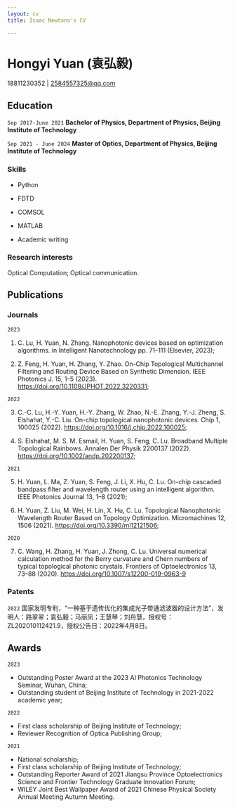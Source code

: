 ```yaml
---
layout: cv
title: Isaac Newtons's CV

---
```


# Hongyi Yuan (袁弘毅)

18811230352 | 2584557325@qq.com

## Education

`Sep 2017-June 2021`
__Bachelor of Physics, Department of Physics, Beijing Institute of Technology__

`Sep 2021 - June 2024`
__Master of Optics, Department of Physics, Beijing Institute of Technology__

### Skills

- Python

- FDTD

- COMSOL

- MATLAB

- Academic writing

### Research interests

Optical Computation; Optical communication.

## Publications

### Journals

`2023`
1. C. Lu, H. Yuan, N. Zhang. Nanophotonic devices based on optimization algorithms. in Intelligent Nanotechnology pp. 71–111 (Elsevier, 2023);

2. Z. Feng, H. Yuan, H. Zhang, Y. Zhao. On-Chip Topological Multichannel Filtering and Routing Device Based on Synthetic Dimension. IEEE Photonics J. 15, 1–5 (2023). https://doi.org/10.1109/JPHOT.2022.3220331;

`2022`

3. C.-C. Lu, H.-Y. Yuan, H.-Y. Zhang, W. Zhao, N.-E. Zhang, Y.-J. Zheng, S. Elshahat, Y.-C. Liu. On-chip topological nanophotonic devices. Chip 1, 100025 (2022). https://doi.org/10.1016/j.chip.2022.100025;

4. S. Elshahat, M. S. M. Esmail, H. Yuan, S. Feng, C. Lu. Broadband Multiple Topological Rainbows. Annalen Der Physik 2200137 (2022). https://doi.org/10.1002/andp.202200137;

`2021`

5. H. Yuan, L. Ma, Z. Yuan, S. Feng, J. Li, X. Hu, C. Lu. On-chip cascaded bandpass filter and wavelength router using an intelligent algorithm. IEEE Photonics Journal 13, 1–8 (2021);

6. H. Yuan, Z. Liu, M. Wei, H. Lin, X. Hu, C. Lu. Topological Nanophotonic Wavelength Router Based on Topology Optimization. Micromachines 12, 1506 (2021). https://doi.org/10.3390/mi12121506;

`2020`

7. C. Wang, H. Zhang, H. Yuan, J. Zhong, C. Lu. Universal numerical calculation method for the Berry curvature and Chern numbers of typical topological photonic crystals. Frontiers of Optoelectronics 13, 73–88 (2020). https://doi.org/10.1007/s12200-019-0963-9

### Patents

`2022`
国家发明专利，“一种基于遗传优化的集成光子带通滤波器的设计方法”，发明人：路翠翠；袁弘毅；马丽凤；王慧琴；刘舟慧，授权号： ZL202010112421.9，授权公告日：2022年4月8日。

## Awards
`2023`
- Outstanding Poster Award at the 2023 AI Photonics Technology Seminar, Wuhan, China;
- Outstanding student of Beijing Institute of Technology in 2021-2022 academic year;

`2022`
- First class scholarship of Beijing Institute of Technology;
- Reviewer Recognition of Optica Publishing Group;

`2021`
- National scholarship;
- First class scholarship of Beijing Institute of Technology;
- Outstanding Reporter Award of 2021 Jiangsu Province Optoelectronics Science and Frontier Technology Graduate Innovation Forum;
- WILEY Joint Best Wallpaper Award of 2021 Chinese Physical Society Annual Meeting Autumn Meeting.
